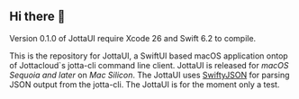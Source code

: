 ## Hi there 👋

Version 0.1.0 of JottaUI require Xcode 26 and Swift 6.2 to compile. 

This is the repository for JottaUI, a SwiftUI based macOS application ontop of Jottacloud`s jotta-cli command line client. JottaUI is released for *macOS Sequoia and later* on *Mac Silicon*.  The JottaUI uses [SwiftyJSON](https://github.com/SwiftyJSON/SwiftyJSON) for parsing JSON output from the jotta-cli. The JottaUI is for the moment only a test.
